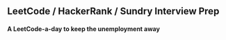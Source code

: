 ## LeetCode / HackerRank / Sundry Interview Prep 

#### A LeetCode-a-day to keep the unemployment away

